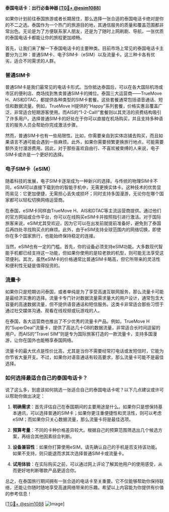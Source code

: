 **泰国电话卡：出行必备神器 [[TG💪+ @esim1088](https://t.me/s/esim1088)]**

如果你计划前往泰国旅游或者长期居住，那么选择一张合适的泰国电话卡绝对是你的不二之选。泰国作为一个热门的旅游目的地，其通信服务的质量和覆盖范围都非常出色。无论是为了方便联系家人朋友，还是为了随时上网刷剧、导航，一张优质的泰国电话卡都能让你的旅程更加顺畅。

首先，让我们来了解一下泰国电话卡的主要种类。目前市场上常见的泰国电话卡主要分为三种：普通SIM卡、电子SIM卡（eSIM）以及流量卡。这三种卡各有优劣，适合不同需求的人群。

### **普通SIM卡**

普通SIM卡是我们最常见的电话卡形式。当你抵达泰国后，可以在各大国际机场或市区的便利店、商场找到售卖普通SIM卡的摊位。泰国三大运营商——TrueMove H、AIS和DTAC，都提供各种类型的SIM卡套餐。这些套餐通常包括语音通话、短信和数据流量。例如，TrueMove H提供的“Happy”系列套餐，价格实惠且覆盖广泛，非常适合短期游客使用。而AIS的“1-2-Call!”套餐则以其灵活的资费结构吸引了许多用户。选择普通SIM卡的好处在于你可以直接在机场购买，并且支持多种语言的服务人员会帮助你完成激活步骤。

然而，普通SIM卡也有一些局限性。比如，你需要亲自到实体店铺去购买，而且如果语言不通可能会遇到一些麻烦。此外，如果你需要频繁更换旅行地点，可能需要额外支付漫游费用。因此，对于那些喜欢自由行、不喜欢被束缚的人来说，电子SIM卡或许是一个更好的选择。

### **电子SIM卡（eSIM）**

随着科技的发展，电子SIM卡逐渐成为一种新兴的选择。与传统的物理SIM卡不同，eSIM可以直接下载到你的智能手机中，无需更换实体卡。这种技术的优势显而易见：它更加便捷，无需担心丢失或损坏；同时支持多国漫游，无论你在哪个国家都可以轻松切换网络运营商。

在泰国，eSIM卡同样由TrueMove H、AIS和DTAC等主流运营商提供。通过他们的官方网站或合作平台，你可以在线购买eSIM卡并按照指引进行激活。对于国际旅客来说，eSIM尤其受欢迎，因为它可以在出发前就提前准备好，避免到了泰国后再四处寻找购买点的麻烦。此外，由于eSIM支持全球范围内的网络切换，即使你在多个国家旅行，也能始终保持稳定的连接。

当然，eSIM也有一定的门槛。首先，你的设备必须支持eSIM功能。大多数现代智能手机都已经支持这一功能，但如果你使用的是较老款的机型，则可能无法享受这项便利。其次，虽然eSIM卡的价格通常比普通SIM卡略高，但它所带来的灵活性和便利性无疑是值得投资的。

### **流量卡**

如果你只是短期访问泰国，或者单纯是为了享受高速互联网服务，那么流量卡可能是最经济实惠的选择。流量卡专门针对数据流量需求量大的用户设计，通常包含大容量的高速数据流量，但不提供语音通话和短信服务。这类卡非常适合那些习惯于通过社交媒体沟通、观看在线视频或玩游戏的人。

在泰国，各大运营商也推出了不少优秀的流量卡产品。例如，TrueMove H的“SuperDeal”流量卡，提供了高达几十GB的数据流量，非常适合长时间逗留的用户。而AIS的“Travel SIM”则是专为国际旅客打造的一款流量卡，支持多国漫游，让你在国外也能畅享泰国网络。

流量卡的最大优点是性价比高，尤其是当你不需要经常打电话或发短信时，它能为你节省大量开支。不过，如果你对语音通话有较高要求，那么流量卡可能不是最佳选择。

### **如何选择最适合自己的泰国电话卡？**

说了这么多，到底该如何挑选一张适合自己的泰国电话卡呢？以下几点建议或许可以帮助你做出决定：

1. **明确需求**：首先评估自己在泰国期间的主要用途是什么。如果你只是想保持基本通讯，可以选择普通的SIM卡；如果你更注重便捷性和灵活性，则可以考虑eSIM；而如果你只关心数据流量，那么流量卡将是最佳选项。

2. **预算考量**：不同的卡种价格差异较大。根据自己的预算范围筛选出几个候选方案，再结合其他因素综合判断。

3. **设备兼容性**：如果你打算使用eSIM，请先确认自己的手机是否支持该功能。如果不支持，则只能退而求其次选择普通SIM卡或流量卡。

4. **试用体验**：在实际购买之前，可以通过网上评论了解其他用户的使用感受，从而更好地判断哪款产品更适合你。

总之，在泰国旅行期间拥有一张合适的电话卡至关重要。它不仅能够帮助你保持联络，还能让你随时随地享受高速网络带来的乐趣。希望以上内容能为你提供有价值的参考信息！

[[TG💪+ @esim1088](https://t.me/s/esim1088) ![Image](https://i.postimg.cc/4NQfJmqS/Snipaste-2025-05-13-00-14-12.png)]